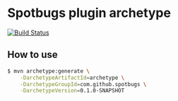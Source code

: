# Spotbugs plugin archetype

[![Build Status](https://travis-ci.org/KengoTODA/spotbugs-archetype.svg?branch=master)](https://travis-ci.org/KengoTODA/spotbugs-archetype)

## How to use

```sh
$ mvn archetype:generate \
    -DarchetypeArtifactId=archetype \
    -DarchetypeGroupId=com.github.spotbugs \
    -DarchetypeVersion=0.1.0-SNAPSHOT
```
